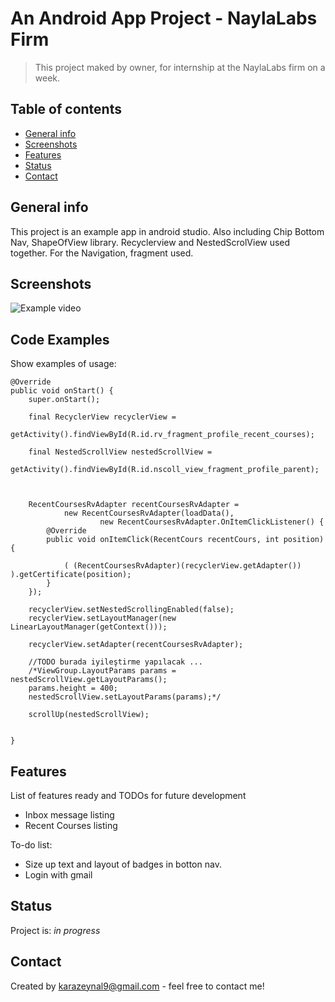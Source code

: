 # An Android App Project - NaylaLabs Firm
> This project maked by owner, for internship at the NaylaLabs firm on a week.

## Table of contents
* [General info](#general-info)
* [Screenshots](#screenshots)
* [Features](#features)
* [Status](#status)
* [Contact](#contact)

## General info
This project is an example app in android studio. Also including Chip Bottom Nav, ShapeOfView library. Recyclerview and NestedScrolView used together.
For the Navigation, fragment used.

## Screenshots
![Example video](https://s8.gifyu.com/images/20201016-012455.gif)



## Code Examples
Show examples of usage:


    @Override
    public void onStart() {
        super.onStart();

        final RecyclerView recyclerView =
                getActivity().findViewById(R.id.rv_fragment_profile_recent_courses);

        final NestedScrollView nestedScrollView =
                getActivity().findViewById(R.id.nscoll_view_fragment_profile_parent);



        RecentCoursesRvAdapter recentCoursesRvAdapter =
                new RecentCoursesRvAdapter(loadData(),
                        new RecentCoursesRvAdapter.OnItemClickListener() {
            @Override
            public void onItemClick(RecentCours recentCours, int position) {

                ( (RecentCoursesRvAdapter)(recyclerView.getAdapter()) ).getCertificate(position);
            }
        });

        recyclerView.setNestedScrollingEnabled(false);
        recyclerView.setLayoutManager(new LinearLayoutManager(getContext()));

        recyclerView.setAdapter(recentCoursesRvAdapter);

        //TODO burada iyileştirme yapılacak ...
        /*ViewGroup.LayoutParams params = nestedScrollView.getLayoutParams();
        params.height = 400;
        nestedScrollView.setLayoutParams(params);*/

        scrollUp(nestedScrollView);


    }

## Features
List of features ready and TODOs for future development
* Inbox message listing
* Recent Courses listing

To-do list:
* Size up text and layout of badges in botton nav.
* Login with gmail

## Status
Project is: _in progress_


## Contact
Created by [karazeynal9@gmail.com](mailto:karazeynal9@gmail.com) - feel free to contact me!
